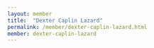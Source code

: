 ```yaml
---
layout: member
title:  "Dexter Caplin Lazard"
permalink: /member/dexter-caplin-lazard.html
member: dexter-caplin-lazard
---
```

